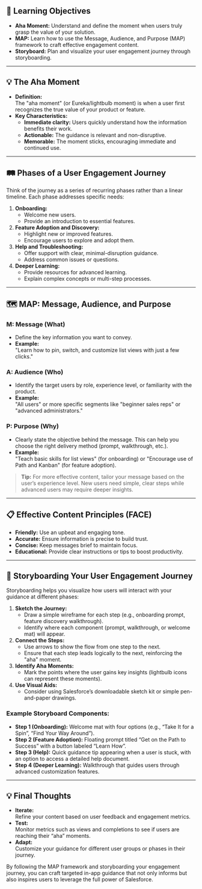 ## 🎯 Learning Objectives
- **Aha Moment:** Understand and define the moment when users truly grasp the value of your solution.
- **MAP:** Learn how to use the Message, Audience, and Purpose (MAP) framework to craft effective engagement content.
- **Storyboard:** Plan and visualize your user engagement journey through storyboarding.

---

## 💡 The Aha Moment
- **Definition:**  
  The "aha moment" (or Eureka/lightbulb moment) is when a user first recognizes the true value of your product or feature.
- **Key Characteristics:**  
  - **Immediate clarity:** Users quickly understand how the information benefits their work.
  - **Actionable:** The guidance is relevant and non-disruptive.
  - **Memorable:** The moment sticks, encouraging immediate and continued use.

---

## 🛤️ Phases of a User Engagement Journey
Think of the journey as a series of recurring phases rather than a linear timeline. Each phase addresses specific needs:

1. **Onboarding:**  
   - Welcome new users.
   - Provide an introduction to essential features.
2. **Feature Adoption and Discovery:**  
   - Highlight new or improved features.
   - Encourage users to explore and adopt them.
3. **Help and Troubleshooting:**  
   - Offer support with clear, minimal-disruption guidance.
   - Address common issues or questions.
4. **Deeper Learning:**  
   - Provide resources for advanced learning.
   - Explain complex concepts or multi-step processes.

---

## 🗺️ MAP: Message, Audience, and Purpose

### **M: Message (What)**
- Define the key information you want to convey.
- **Example:**  
  "Learn how to pin, switch, and customize list views with just a few clicks."

### **A: Audience (Who)**
- Identify the target users by role, experience level, or familiarity with the product.
- **Example:**  
  "All users" or more specific segments like "beginner sales reps" or "advanced administrators."

### **P: Purpose (Why)**
- Clearly state the objective behind the message. This can help you choose the right delivery method (prompt, walkthrough, etc.).
- **Example:**  
  "Teach basic skills for list views" (for onboarding) or "Encourage use of Path and Kanban" (for feature adoption).

> **Tip:** For more effective content, tailor your message based on the user’s experience level. New users need simple, clear steps while advanced users may require deeper insights.

---

## 📋 Effective Content Principles (FACE)
- **Friendly:** Use an upbeat and engaging tone.
- **Accurate:** Ensure information is precise to build trust.
- **Concise:** Keep messages brief to maintain focus.
- **Educational:** Provide clear instructions or tips to boost productivity.

---

## 🎨 Storyboarding Your User Engagement Journey
Storyboarding helps you visualize how users will interact with your guidance at different phases:

1. **Sketch the Journey:**  
   - Draw a simple wireframe for each step (e.g., onboarding prompt, feature discovery walkthrough).
   - Identify where each component (prompt, walkthrough, or welcome mat) will appear.
2. **Connect the Steps:**  
   - Use arrows to show the flow from one step to the next.
   - Ensure that each step leads logically to the next, reinforcing the "aha" moment.
3. **Identify Aha Moments:**  
   - Mark the points where the user gains key insights (lightbulb icons can represent these moments).
4. **Use Visual Aids:**  
   - Consider using Salesforce’s downloadable sketch kit or simple pen-and-paper drawings.

### **Example Storyboard Components:**
- **Step 1 (Onboarding):** Welcome mat with four options (e.g., “Take It for a Spin”, “Find Your Way Around”).
- **Step 2 (Feature Adoption):** Floating prompt titled “Get on the Path to Success” with a button labeled “Learn How”.
- **Step 3 (Help):** Quick guidance tip appearing when a user is stuck, with an option to access a detailed help document.
- **Step 4 (Deeper Learning):** Walkthrough that guides users through advanced customization features.

---

## 💡 Final Thoughts
- **Iterate:**  
  Refine your content based on user feedback and engagement metrics.
- **Test:**  
  Monitor metrics such as views and completions to see if users are reaching their “aha” moments.
- **Adapt:**  
  Customize your guidance for different user groups or phases in their journey.

By following the MAP framework and storyboarding your engagement journey, you can craft targeted in-app guidance that not only informs but also inspires users to leverage the full power of Salesforce.

